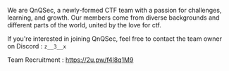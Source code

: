 We are QnQSec, a newly-formed CTF team with a passion for challenges, learning, and growth. Our members come from diverse backgrounds and different parts of the world, united by the love for ctf.

If you're interested in joining QnQSec, feel free to contact the team owner on Discord : `z__3__x`

Team Recruitment : https://2u.pw/f4l8q1M9